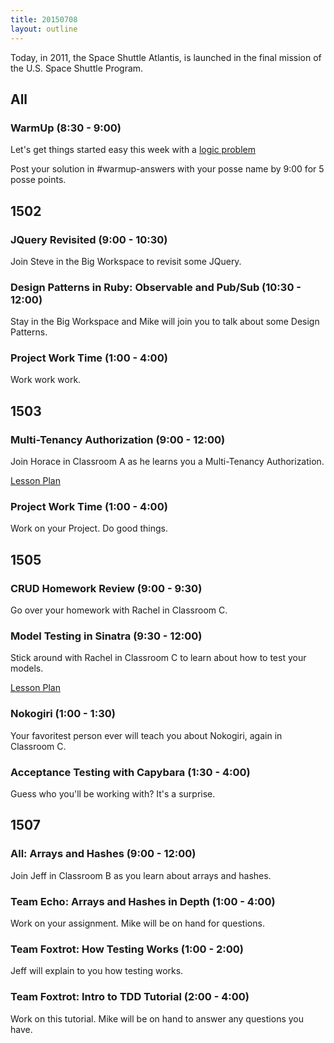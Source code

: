```yaml
---
title: 20150708
layout: outline
---
```


Today, in 2011, the Space Shuttle Atlantis, is launched in the final mission of the U.S. Space Shuttle Program.


## All

### WarmUp (8:30 - 9:00)

Let's get things started easy this week with a [logic problem](http://cl.ly/0d1N3B3p0X0W)

Post your solution in #warmup-answers with your posse name by 9:00 for 5 posse points.


## 1502

### JQuery Revisited (9:00 - 10:30)

Join Steve in the Big Workspace to revisit some JQuery.

### Design Patterns in Ruby: Observable and Pub/Sub (10:30 - 12:00)

Stay in the Big Workspace and Mike will join you to talk about some Design
Patterns.

### Project Work Time (1:00 - 4:00)

Work work work.


## 1503

### Multi-Tenancy Authorization (9:00 - 12:00)

Join Horace in Classroom A as he learns you a Multi-Tenancy Authorization.

[Lesson Plan](https://github.com/turingschool/lesson_plans/blob/master/ruby_03-professional_rails_applications/multitenancy_authorization.markdown)

### Project Work Time (1:00 - 4:00)

Work on your Project. Do good things.


## 1505

### CRUD Homework Review (9:00 - 9:30)

Go over your homework with Rachel in Classroom C.

### Model Testing in Sinatra (9:30 - 12:00)

Stick around with Rachel in Classroom C to learn about how to test your models.

[Lesson Plan](https://github.com/turingschool/lesson_plans/blob/master/ruby_02-web_applications_with_ruby/model_testing_in_sinatra.markdown)

### Nokogiri (1:00 - 1:30)

Your favoritest person ever will teach you about Nokogiri, again in Classroom
C.

### Acceptance Testing with Capybara (1:30 - 4:00)

Guess who you'll be working with? It's a surprise.


## 1507

### All: Arrays and Hashes (9:00 - 12:00)

Join Jeff in Classroom B as you learn about arrays and hashes.

### Team Echo: Arrays and Hashes in Depth (1:00 - 4:00)

Work on your assignment. Mike will be on hand for questions.

### Team Foxtrot: How Testing Works (1:00 - 2:00)

Jeff will explain to you how testing works.

### Team Foxtrot: Intro to TDD Tutorial (2:00 - 4:00)

Work on this tutorial. Mike will be on hand to answer any questions you have.
